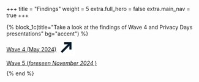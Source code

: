 +++
title = "Findings"
weight = 5
extra.full_hero = false
extra.main_nav = true
+++

{% block_1c(title="Take a look at the findings of Wave 4 and Privacy Days presentations" bg="accent") %}



<div>
  <div style="display: flex; align-items: center; margin-bottom: 10px;">
        <a href="wave4">Wave 4 (May 2024)</a>
        &nbsp
        &nbsp
        <img src="/assets/arrow_away.svg" class="inline-arrow">
    </div>
    <div style="display: flex; align-items: center; margin-bottom: 10px;">
        <a href="wave4">Wave 5 (<i>foreseen November 2024</i>&nbsp)</a>
        &nbsp
        &nbsp
        <!-- <img src="/assets/arrow_away.svg" class="inline-arrow"> -->
    </div>
{% end %}

